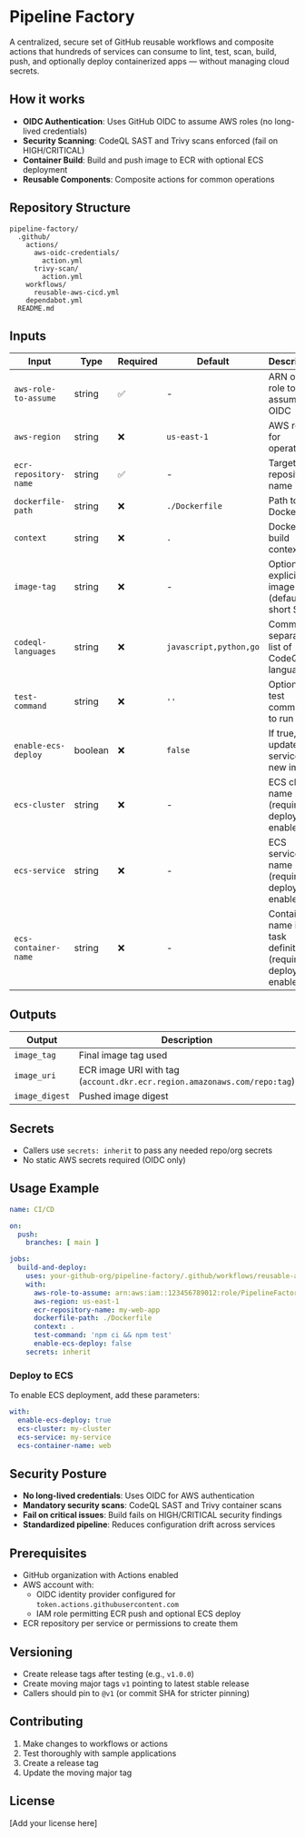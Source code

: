 # Pipeline Factory

A centralized, secure set of GitHub reusable workflows and composite actions that hundreds of services can consume to lint, test, scan, build, push, and optionally deploy containerized apps — without managing cloud secrets.

## How it works

- **OIDC Authentication**: Uses GitHub OIDC to assume AWS roles (no long-lived credentials)
- **Security Scanning**: CodeQL SAST and Trivy scans enforced (fail on HIGH/CRITICAL)
- **Container Build**: Build and push image to ECR with optional ECS deployment
- **Reusable Components**: Composite actions for common operations

## Repository Structure

```
pipeline-factory/
  .github/
    actions/
      aws-oidc-credentials/
        action.yml
      trivy-scan/
        action.yml
    workflows/
      reusable-aws-cicd.yml
    dependabot.yml
  README.md
```

## Inputs

| Input | Type | Required | Default | Description |
|-------|------|----------|---------|-------------|
| `aws-role-to-assume` | string | ✅ | - | ARN of IAM role to assume via OIDC |
| `aws-region` | string | ❌ | `us-east-1` | AWS region for operations |
| `ecr-repository-name` | string | ✅ | - | Target ECR repository name |
| `dockerfile-path` | string | ❌ | `./Dockerfile` | Path to Dockerfile |
| `context` | string | ❌ | `.` | Docker build context |
| `image-tag` | string | ❌ | - | Optional explicit image tag (defaults to short SHA) |
| `codeql-languages` | string | ❌ | `javascript,python,go` | Comma-separated list of CodeQL languages |
| `test-command` | string | ❌ | `''` | Optional test command to run |
| `enable-ecs-deploy` | boolean | ❌ | `false` | If true, update ECS service to new image |
| `ecs-cluster` | string | ❌ | - | ECS cluster name (required if deploy enabled) |
| `ecs-service` | string | ❌ | - | ECS service name (required if deploy enabled) |
| `ecs-container-name` | string | ❌ | - | Container name in task definition (required if deploy enabled) |

## Outputs

| Output | Description |
|--------|-------------|
| `image_tag` | Final image tag used |
| `image_uri` | ECR image URI with tag (`account.dkr.ecr.region.amazonaws.com/repo:tag`) |
| `image_digest` | Pushed image digest |

## Secrets

- Callers use `secrets: inherit` to pass any needed repo/org secrets
- No static AWS secrets required (OIDC only)

## Usage Example

```yaml
name: CI/CD

on:
  push:
    branches: [ main ]

jobs:
  build-and-deploy:
    uses: your-github-org/pipeline-factory/.github/workflows/reusable-aws-cicd.yml@v1
    with:
      aws-role-to-assume: arn:aws:iam::123456789012:role/PipelineFactoryDeployerRole
      aws-region: us-east-1
      ecr-repository-name: my-web-app
      dockerfile-path: ./Dockerfile
      context: .
      test-command: 'npm ci && npm test'
      enable-ecs-deploy: false
    secrets: inherit
```

### Deploy to ECS

To enable ECS deployment, add these parameters:

```yaml
with:
  enable-ecs-deploy: true
  ecs-cluster: my-cluster
  ecs-service: my-service
  ecs-container-name: web
```

## Security Posture

- **No long-lived credentials**: Uses OIDC for AWS authentication
- **Mandatory security scans**: CodeQL SAST and Trivy container scans
- **Fail on critical issues**: Build fails on HIGH/CRITICAL security findings
- **Standardized pipeline**: Reduces configuration drift across services

## Prerequisites

- GitHub organization with Actions enabled
- AWS account with:
  - OIDC identity provider configured for `token.actions.githubusercontent.com`
  - IAM role permitting ECR push and optional ECS deploy
- ECR repository per service or permissions to create them

## Versioning

- Create release tags after testing (e.g., `v1.0.0`)
- Create moving major tags `v1` pointing to latest stable release
- Callers should pin to `@v1` (or commit SHA for stricter pinning)

## Contributing

1. Make changes to workflows or actions
2. Test thoroughly with sample applications
3. Create a release tag
4. Update the moving major tag

## License

[Add your license here]
